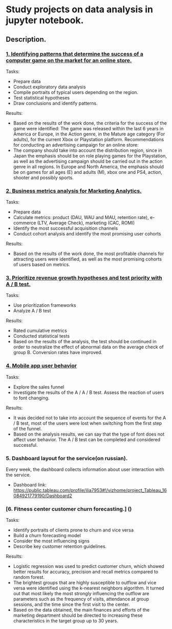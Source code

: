 # Study projects on data analysis in jupyter notebook.
 
## Description.
### [1. Identifying patterns that determine the success of a computer game on the market for an online store.](https://github.com/pilosI/python_data_analysis-eng-/tree/main/1st_comp_games)
Tasks:
* Prepare data
* Conduct exploratory data analysis
* Compile portraits of typical users depending on the region.
* Test statistical hypotheses
* Draw conclusions and identify patterns.

Results:
* Based on the results of the work done, the criteria for the success of the game were identified: The game was released within the last 6 years in America or Europe, in the Action genre, in the Mature age category (For adults), for the current Xbox or Playstation platform.
Recommendations for conducting an advertising campaign for an online store:
* The company should take into account the distribution region, since in Japan the emphasis should be on role playing games for the Playstation, as well as the advertising campaign should be carried out in the action genre in all regions. In Europe and North America, the emphasis should be on games for all ages (E) and adults (M), xbox one and PS4, action, shooter and possibly sports.

### [2. Business metrics analysis for Marketing Analytics.](https://github.com/pilosI/python_data_analysis-eng-/tree/main/2nd_metrics)
Tasks:
* Prepare data
* Calculate metrics:
 product (DAU, WAU and MAU, retention rate),
 e-commerce (LTV, Average Check),
 marketing (CAC, ROMI)  
* Identify the most successful acquisition channels
* Conduct cohort analysis and identify the most promising user cohorts

Results:
* Based on the results of the work done, the most profitable channels for attracting users were identified, as well as the most promising cohorts of users based on metrics.


### [3. Prioritize revenue growth hypotheses and test priority with A / B test.](https://github.com/pilosI/python_data_analysis-eng-/tree/main/3rd_AB_test)
Tasks:
* Use prioritization frameworks
* Analyze A / B test

Results:
* Rated cumulative metrics
* Conducted statistical tests
* Based on the results of the analysis, the test should be continued in order to neutralize the effect of abnormal data on the average check of group B. Conversion rates have improved.

### [4. Mobile app user behavior](https://github.com/pilosI/python_data_analysis-eng-/tree/main/4rt_UX)
Tasks:
* Explore the sales funnel
* Investigate the results of the A / A / B test. Assess the reaction of users to font changing.

Results:
* It was decided not to take into account the sequence of events for the A / B test, most of the users were lost when switching from the first step of the funnel.
* Based on the analysis results, we can say that the type of font does not affect user behavior. The A / B test can be completed and considered successful.

### 5. Dashboard layout for the service(on russian).
Every week, the dashboard collects information about user interaction with the service.
* Dashboard link: https://public.tableau.com/profile/ilia7953#!/vizhome/project_Tableau_16084921779190/Dashboard2

### [6. Fitness center customer churn forecasting.] ()
Tasks:
* Identify portraits of clients prone to churn and vice versa
* Build a churn forecasting model
* Consider the most influencing signs
* Describe key customer retention guidelines.

Results:
* Logistic regression was used to predict customer churn, which showed better results for accuracy, precision and recall metrics compared to random forest.
* The brightest groups that are highly susceptible to outflow and vice versa were identified using the k-nearest neighbors algorithm. It turned out that most likely the most strongly influencing the outflow are parameters such as the frequency of visits, attendance at group sessions, and the time since the first visit to the center.
* Based on the data obtained, the main finances and efforts of the marketing department should be directed to increasing these characteristics in the target group up to 30 years.
